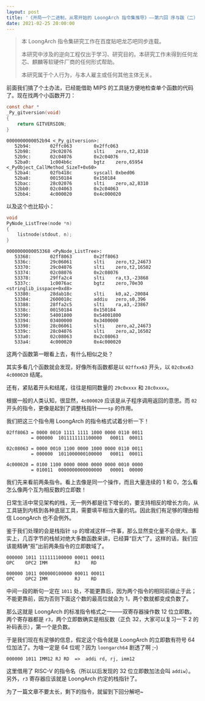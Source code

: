 ```yaml
---
layout: post
title: '《开局一个二进制，从零开始的 LoongArch 指令集推导》——第六回 序与跋（二）'
date: 2021-02-25 20:00:00
---
```


> 本 LoongArch 指令集研究工作在百度贴吧龙芯吧同步连载。
>
> 本研究中涉及的逆向工程仅出于学习、研究目的。本研究工作未得到任何龙芯、麒麟等软硬件厂商的任何形式帮助。
>
> 本研究属于个人行为，与本人雇主或任何其他主体无关。

前面我们搞了个土办法，已经能借助 MIPS 的工具链方便地检查单个函数的代码了。现在找两个小函数开刀：

```c
const char *
_Py_gitversion(void)
{
    return GITVERSION;
}
```

```plain
0000000000052b94 <_Py_gitversion>:
   52b94:       02ffc063        0x2ffc063
   52b98:       29c02076        slti    zero,t2,8310
   52b9c:       02c04076        0x2c04076
   52ba0:       1c004b6c        bgtz    zero,65954 <_PyObject_CallMethod_SizeT+0x60>
   52ba4:       02fb418c        syscall 0xbed06
   52ba8:       00150184        0x150184
   52bac:       28c02076        slti    zero,a2,8310
   52bb0:       02c04063        0x2c04063
   52bb4:       4c000020        0x4c000020
```

以及这个也比较小：

```c
void
PyNode_ListTree(node *n)
{
    listnode(stdout, n);
}
```

```plain
0000000000053368 <PyNode_ListTree>:
   53368:       02ff8063        0x2ff8063
   5336c:       29c06061        slti    zero,t2,24673
   53370:       29c04076        slti    zero,t2,16502
   53374:       02c08076        0x2c08076
   53378:       29ffa2c4        slti    ra,t3,-23868
   5337c:       1c0076ac        bgtz    zero,70e30 <stringlib_isspace+0xd8>
   53380:       28dab18c        slti    k0,a2,-20084
   53384:       2600018c        addiu   zero,s0,396
   53388:       28ffa2c5        slti    ra,a3,-23867
   5338c:       00150184        0x150184
   53390:       54001800        0x54001800
   53394:       03400000        0x3400000
   53398:       28c06061        slti    zero,a2,24673
   5339c:       28c04076        slti    zero,a2,16502
   533a0:       02c08063        0x2c08063
   533a4:       4c000020        0x4c000020
```

这两个函数第一眼看上去，有什么相似之处？

其实多看几个函数就会发现，好像所有函数都是以 `02ffxx63` 开头，以 `02c0xx63 4c000020` 结尾。

还有，紧贴着开头和结尾，往往是相同数量的 `29c0xxxx` 和 `28c0xxxx`。

根据一般的人类认知，很显然，`4c000020` 应该是从子程序调用返回的意思。而 `02` 开头的指令，更像是起到了调整栈指针——`sp` 的作用。

我们把这三个指令用 LoongArch 的指令格式试着分析一下！

```plain
02ff8063 = 0000 0010 1111 1111 1000 0000 0110 0011
         = 000000  1011111111100000   00011  00011

02c08063 = 0000 0010 1100 0000 1000 0000 0110 0011
         = 000000  1011000000100000   00011  00011

4c000020 = 0100 1100 0000 0000 0000 0000 0010 0000
         = 010011  0000000000000000   00001  00000
```

我们先来看前两条指令。看上去像是同一个操作，而且大量连续的 1 和 0，怎么看怎么像两个互为相反数的立即数！

日常生活中常见架构的栈，无一例外都是往下增长的，要支持相反的增长方向，从工具链到内核到各种底层工具，需要填平相当大量的坑。因此我们有足够的理由相信 LoongArch 也不会例外。

鉴于我们处理的会是栈指针 `sp` 的增减这样一件事，那么显然变化量不会很大。事实上，几百字节的栈帧对绝大多数函数来讲，已经算“巨大”了。这样的话，我们应该能精确“抠”出前两条指令的立即数域了。

```plain
000000 1011 111111100000 00011 00011
OPC    OPC2 IMM          RJ    RD

000000 1011 000000100000 00011 00011
OPC    OPC2 IMM          RJ    RD
```

中间一段的断句一定在 `1011` 处，不能更靠后，因为两个指令的相同前缀止于此；不能更靠前，因为否则下面这个数的最高位就会为 1，两个数就都变成负数了。

那么这就是 LoongArch 的标准指令格式之一——双寄存器操作数 12 位立即数。两个寄存器都是 `r3`，两个立即数确实是相反数（正负 32，大家可以复习一下 2 的补码表示），第一个是负数。

于是我们现在有足够的信息，假定这个指令就是 LoongArch 的立即数有符号 64 位加法了。为啥一定是 64 位呢？因为 `loongarch64` 剧透了啊 ;-)

```plain
000000 1011 IMM12 RJ RD  =>  addi rd, rj, imm12
```

这里借用了 RISC-V 的指令名（所以以后发现的 32 位立即数加法会叫 `addiw`）。另外，`r3` 寄存器应该就是 LoongArch 约定的栈指针了。

为了一篇文章不要太长，剩下的指令，就留到下回分解吧~
